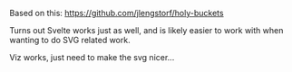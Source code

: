 Based on this: https://github.com/jlengstorf/holy-buckets

Turns out Svelte works just as well, and is likely easier to work with when wanting to do SVG related work.

Viz works, just need to make the svg nicer...